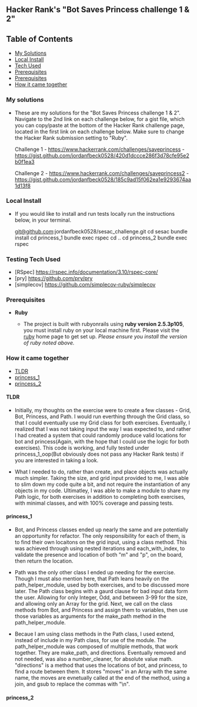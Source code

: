 ## Hacker Rank's "Bot Saves Princess challenge 1 & 2"

## Table of Contents

- [My Solutions](#my-solutions)
- [Local Install](#local-install)
- [Tech Used](#tech-used)
- [Prerequisites](#prerequisites)
- [Prerequisites](#prerequisites)
- [How it came together](#how-it-came-together)

### My solutions

- These are my solutions for the "Bot Saves Princess challenge 1 & 2". Navigate to the 2nd link on each challenge below, for a gist file, which you can copy/paste at the bottom of the Hacker Rank challenge page, located in the first link on each challenge below. Make sure to change the Hacker Rank submission setting to "Ruby".

  Challenge 1 - https://www.hackerrank.com/challenges/saveprincess  - https://gist.github.com/jordanfbeck0528/420d1dccce286f3d78cfe95e2b0f1ea3

  Challenge 2 - https://www.hackerrank.com/challenges/saveprincess2 - https://gist.github.com/jordanfbeck0528/185c9ad15f062ea1e9293674aa1d13f8

### Local Install

- If you would like to install and run tests locally run the instructions below, in your terminal.

  git@github.com:jordanfbeck0528/sesac_challenge.git
  cd sesac
  bundle install
  cd princess_1
  bundle exec rspec
  cd ..
  cd princess_2
  bundle exec rspec

### Testing Tech Used

- [RSpec] https://rspec.info/documentation/3.10/rspec-core/ 
- [pry] https://github.com/pry/pry
- [simplecov] https://github.com/simplecov-ruby/simplecov

### Prerequisites

* __Ruby__

  - The project is built with rubyonrails using __ruby version 2.5.3p105__, you must install ruby on your local machine first. Please visit the [ruby](https://www.ruby-lang.org/en/documentation/installation/) home page to get set up. _Please ensure you install the version of ruby noted above._

### How it came together

- [TLDR](#TLDR)
- [princess_1](#princess_1)
- [princess_2](#princess_2)

#### TLDR

- Initially, my thoughts on the exercise were to create a few classes - Grid, Bot, Princess, and Path. I would run everthing through the Grid class, so that I could eventually use my Grid class for both exercises. Eventually, I realized that I was not taking input the way I was expected to, and rather I had created a system that could randomly produce valid locations for bot and princess(Again, with the hope that I could use the logic for both exercises). This code is working, and fully tested under princess_1_oop(But obviously does not pass any Hacker Rank tests) if you are interested in taking a look.

- What I needed to do, rather than create, and place objects was actually much simpler. Taking the size, and grid input provided to me, I was able to slim down my code quite a bit, and not require the instantiation of any objects in my code. Ultimatley, I was able to make a module to share my Path logic, for both exercises in addition to completing both exercises, with minimal classes, and with 100% coverage and passing tests.

#### princess_1

- Bot, and Princess classes ended up nearly the same and are potentially an opportunity for refactor. The only responsibility for each of them, is to find their own locaitons on the grid input, using a class method. This was achieved through using nested iterations and each_with_index, to validate the presence and location of both "m" and "p", on the board, then return the location. 

- Path was the only other class I ended up needing for the exercise. Though I must also mention here, that Path leans heavily on the path_helper_module, used by both exercises, and to be discussed more later. The Path class begins with a gaurd clause for bad input data form the user. Allowing for only Integer, Odd, and between 3-99 for the size, and allowing only an Array for the grid. Next, we call on the class methods from Bot, and Princess and assign them to variables, then use those variables as arguments for the make_path method in the path_helper_module. 

- Becaue I am using class methods in the Path class, I used extend, instead of include in my Path class, for use of the module. The path_helper_module was composed of multiple methods, that work together. They are make_path, and directions. Eventually removed and not needed, was also a number_cleaner, for absolute value math. "directions" is a method that uses the locations of bot, and princess, to find a route between them. It stores "moves" in an Array with the same name, the moves are evnetually called at the end of the method, using a join, and gsub to replace the commas with "\n". 

#### princess_2
